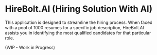 
# HireBolt.AI (Hiring Solution With AI)

This application is designed to streamline the hiring process. When faced with a pool of 1000 resumes for a specific job description, HireBolt.AI assists you in identifying the most qualified candidates for that particular role.

(WIP - Work in Progress)

